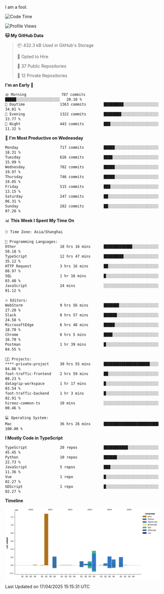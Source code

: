 I am a fool.

<!--START_SECTION:waka-->
![Code Time](http://img.shields.io/badge/Code%20Time-2%2C896%20hrs%2024%20mins-blue)

![Profile Views](http://img.shields.io/badge/Profile%20Views-1-blue)

**🐱 My GitHub Data** 

> 📦 432.3 kB Used in GitHub's Storage 
 > 
> 💼 Opted to Hire
 > 
> 📜 37 Public Repositories 
 > 
> 🔑 12 Private Repositories 
 > 
**I'm an Early 🐤** 

```text
🌞 Morning                787 commits         █████░░░░░░░░░░░░░░░░░░░░   20.10 % 
🌆 Daytime                1363 commits        █████████░░░░░░░░░░░░░░░░   34.81 % 
🌃 Evening                1322 commits        ████████░░░░░░░░░░░░░░░░░   33.77 % 
🌙 Night                  443 commits         ███░░░░░░░░░░░░░░░░░░░░░░   11.32 % 
```
📅 **I'm Most Productive on Wednesday** 

```text
Monday                   717 commits         █████░░░░░░░░░░░░░░░░░░░░   18.31 % 
Tuesday                  626 commits         ████░░░░░░░░░░░░░░░░░░░░░   15.99 % 
Wednesday                782 commits         █████░░░░░░░░░░░░░░░░░░░░   19.97 % 
Thursday                 746 commits         █████░░░░░░░░░░░░░░░░░░░░   19.05 % 
Friday                   515 commits         ███░░░░░░░░░░░░░░░░░░░░░░   13.15 % 
Saturday                 247 commits         ██░░░░░░░░░░░░░░░░░░░░░░░   06.31 % 
Sunday                   282 commits         ██░░░░░░░░░░░░░░░░░░░░░░░   07.20 % 
```


📊 **This Week I Spent My Time On** 

```text
🕑︎ Time Zone: Asia/Shanghai

💬 Programming Languages: 
Other                    18 hrs 16 mins      █████████████░░░░░░░░░░░░   50.18 % 
TypeScript               12 hrs 47 mins      █████████░░░░░░░░░░░░░░░░   35.12 % 
HTTP Request             3 hrs 16 mins       ██░░░░░░░░░░░░░░░░░░░░░░░   08.97 % 
SQL                      1 hr 16 mins        █░░░░░░░░░░░░░░░░░░░░░░░░   03.48 % 
JavaScript               24 mins             ░░░░░░░░░░░░░░░░░░░░░░░░░   01.12 % 

🔥 Editors: 
WebStorm                 9 hrs 56 mins       ███████░░░░░░░░░░░░░░░░░░   27.28 % 
Slack                    8 hrs 57 mins       ██████░░░░░░░░░░░░░░░░░░░   24.58 % 
MicrosoftEdge            6 hrs 48 mins       █████░░░░░░░░░░░░░░░░░░░░   18.70 % 
Chrome                   6 hrs 5 mins        ████░░░░░░░░░░░░░░░░░░░░░   16.70 % 
Postman                  1 hr 39 mins        █░░░░░░░░░░░░░░░░░░░░░░░░   04.55 % 

🐱‍💻 Projects: 
****-private-project     30 hrs 55 mins      █████████████████████░░░░   84.86 % 
foot-traffic-frontend    2 hrs 59 mins       ██░░░░░░░░░░░░░░░░░░░░░░░   08.23 % 
datagrip-workspace       1 hr 17 mins        █░░░░░░░░░░░░░░░░░░░░░░░░   03.54 % 
foot-traffic-backend     1 hr 3 mins         █░░░░░░░░░░░░░░░░░░░░░░░░   02.91 % 
hireez-common-ts         10 mins             ░░░░░░░░░░░░░░░░░░░░░░░░░   00.46 % 

💻 Operating System: 
Mac                      36 hrs 26 mins      █████████████████████████   100.00 % 
```

**I Mostly Code in TypeScript** 

```text
TypeScript               20 repos            ███████████░░░░░░░░░░░░░░   45.45 % 
Python                   10 repos            ██████░░░░░░░░░░░░░░░░░░░   22.73 % 
JavaScript               5 repos             ███░░░░░░░░░░░░░░░░░░░░░░   11.36 % 
Vue                      1 repo              █░░░░░░░░░░░░░░░░░░░░░░░░   02.27 % 
GDScript                 1 repo              █░░░░░░░░░░░░░░░░░░░░░░░░   02.27 % 
```



**Timeline**

![Lines of Code chart](https://raw.githubusercontent.com/VeejaLiu/VeejaLiu/master/assets/bar_graph.png)


 Last Updated on 17/04/2025 15:15:31 UTC
<!--END_SECTION:waka-->
